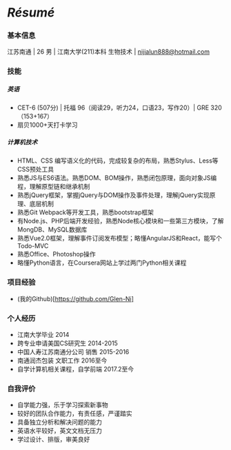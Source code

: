 # ***Résumé***

### 基本信息
江苏南通 | 26 男 | 江南大学(211)本科 生物技术 | nijialun888@hotmail.com

### 技能
##### 英语
- CET-6 (507分) | 托福 96（阅读29，听力24，口语23，写作20）| GRE  320（153+167）
- 扇贝1000+天打卡学习
##### 计算机技术
- HTML、CSS 编写语义化的代码，完成较复杂的布局，熟悉Stylus、Less等CSS预处工具
- 熟悉JS与ES6语法。熟悉DOM、BOM操作，熟悉闭包原理，面向对象JS编程，理解原型链和继承机制
- 熟悉jQuery框架，掌握jQuery与DOM操作及事件处理，理解jQuery实现原理、底层机制
- 熟悉Git Webpack等开发工具，熟悉bootstrap框架
- 有Node.js、PHP后端开发经验，熟悉Node核心模块和一些第三方模块，了解MongDB、MySQL数据库
- 熟悉Vue2.0框架，理解事件订阅发布模型；略懂AngularJS和React，能写个Todo-MVC
- 熟悉Office、Photoshop操作
- 略懂Python语言，在Coursera网站上学过两门Python相关课程

### 项目经验
- (我的Github)[https://github.com/Glen-Ni]

### 个人经历
- 江南大学毕业 2014
- 跨专业申请美国CS研究生 2014-2015
- 中国人寿江苏南通分公司 销售 2015-2016
- 南通润杰包装 文职工作 2016至今
- 自学计算机相关课程，自学前端 2017.2至今

### 自我评价
- 自学能力强，乐于学习探索新事物
- 较好的团队合作能力，有责任感，严谨踏实
- 具备独立分析和解决问题的能力
- 英语水平较好，英文文档无压力
- 学过设计、排版，审美良好
